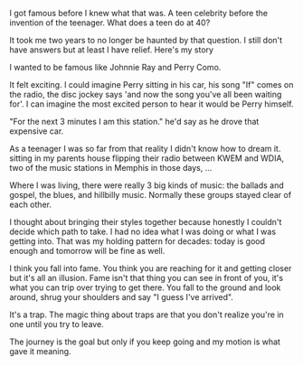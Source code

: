 I got famous before I knew what that was. A teen celebrity before the invention of the teenager. What does a teen do at 40?

It took me two years to no longer be haunted by that question. I still don't have answers but at least I have relief. Here's my story


I wanted to be famous like Johnnie Ray and Perry Como. 

It felt exciting.  I could imagine Perry sitting in his car, his song "If" comes on the radio, the disc jockey says 'and now the song you've all been waiting for'.  I can imagine the most excited person to hear it would be Perry himself.

"For the next 3 minutes I am this station." he'd say as he drove that expensive car.

As a teenager I was so far from that reality I didn't know how to dream it. sitting in my parents house flipping their radio between KWEM and WDIA, two of the music stations in Memphis in those days, ...

Where I was living, there were really 3 big kinds of music: the ballads and gospel, the blues, and hillbilly music. Normally these groups stayed clear of each other. 

I thought about bringing their styles together because honestly I couldn't decide which path to take. I had no idea what I was doing or what I was getting into. That was my holding pattern for decades: today is good enough and tomorrow will be fine as well.

I think you fall into fame. You think you are reaching for it and getting closer but it's all an illusion. Fame isn't that thing you can see in front of you, it's what you can trip over trying to get there. You fall to the ground and look around, shrug your shoulders and say "I guess I've arrived".

It's a trap. The magic thing about traps are that you don't realize you're in one until you try to leave.

The journey is the goal but only if you keep going and my motion is what gave it meaning.
